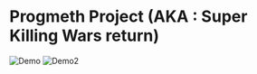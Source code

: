 Progmeth Project (AKA : Super Killing Wars return)
========================
![Demo](https://github.com/PalmPTSJ/progmeth-project/raw/master/docs/demo.png "Demo")
![Demo2](https://github.com/PalmPTSJ/progmeth-project/raw/master/docs/demo2.png "Demo2")
